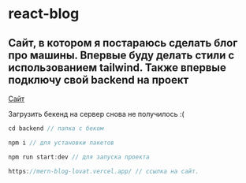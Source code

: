 # react-blog

## Сайт, в котором я постараюсь сделать блог про машины. Впервые буду делать стили с использованием tailwind. Также впервые подключу свой backend на проект

[Сайт](https://timur-react-blog.netlify.app)


Загрузить бекенд на сервер снова не получилось :(

```js
cd backend // папка с беком
```

```js
npm i // для установки пакетов
```

```js
npm run start:dev // для запуска проекта
```

```js
https://mern-blog-lovat.vercel.app/ // ссылка на сайт.
```

